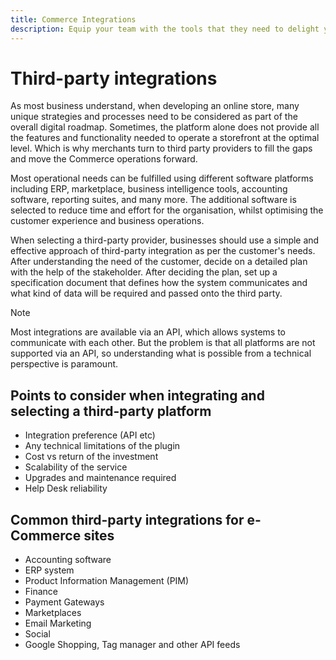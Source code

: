 ```yaml
---
title: Commerce Integrations
description: Equip your team with the tools that they need to delight your customers and ensure seamless day-to-day operations.
---
```


# Third-party integrations

As most business understand, when developing an online store, many
unique strategies and processes need to be considered  as part of the overall digital roadmap. Sometimes, the platform alone does not provide all the features and functionality needed to operate a storefront at the optimal level. Which is why merchants turn to third party providers to fill the gaps and move the Commerce operations forward.

Most operational needs can be fulfilled using different software platforms including ERP, marketplace, business intelligence tools, accounting software, reporting suites, and many more. The additional software is selected to reduce time and effort for the organisation, whilst optimising the customer experience and business operations.

When selecting a third-party provider, businesses should use a simple
and effective approach of third-party integration as per the customer's
needs. After understanding the need of the customer, decide on a detailed plan with the help of the stakeholder. After deciding the plan, set up a specification document that defines how the system communicates and what kind of data will be required and passed onto the third party.

>[!NOTE]
>
>Most integrations are available via an API, which allows systems to communicate with each other. But the problem is that all platforms are not supported via an API, so understanding what is possible from a technical perspective is paramount.

## Points to consider when integrating and selecting a third-party platform

- Integration preference (API etc)
- Any technical limitations of the plugin
- Cost vs return of the investment
- Scalability of the service
- Upgrades and maintenance required
- Help Desk reliability

## Common third-party integrations for e-Commerce sites

- Accounting software
- ERP system
- Product Information Management (PIM)
- Finance
- Payment Gateways
- Marketplaces
- Email Marketing
- Social
- Google Shopping, Tag manager and other API feeds
